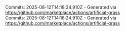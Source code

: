 Commits: 2025-08-12T14:18:24.910Z - Generated via https://github.com/marketplace/actions/artificial-grass
<br>
Commits: 2025-08-12T14:18:24.910Z - Generated via https://github.com/marketplace/actions/artificial-grass
<br>
